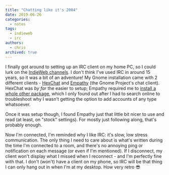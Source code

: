 ```yaml
---
title: "Chatting like it's 2004"
date: 2019-06-26
categories:
  - notes
tags:
  - indieweb
  - irc
authors:
  - chris
archived: true
---
```


I finally got around to setting up an IRC client on my home PC, so I could lurk on the [IndieWeb channels](https://indieweb.org/discuss). I don't think I've used IRC in around 15 years, so it was a bit of an adventure! My Gnome installation came with 2 different clients - [HexChat](https://hexchat.github.io/) and [Empathy](https://help.gnome.org/users/empathy/stable/) (the Gnome Project's chat client). HexChat was _by far_ the easier to setup; Empathy required me to [install a whole other package](https://wiki.gnome.org/Apps/Empathy/Protocols), which I only found out after I had to search online to troubleshoot why I wasn't getting the option to add accounts of any type whatsoever.

Once it was setup though, I found Empathy just that little bit nicer to use and read (at least, on "stock" settings). For mostly just following along, that's probably enough.

Now I'm connected, I'm reminded why I like IRC: it's slow, low stress communication. The only thing I need to care about is what's written during the time I'm connected to a room, and there's no annoying ping or notification on each message (or even if I'm mentioned). If I disconnect, my client won't display what I missed when I reconnect - and I'm perfectly fine with that. I don't (won't) have a client on my phone, so IRC will be that thing I can only hang out in when I'm at my desktop. How very retro 😎
